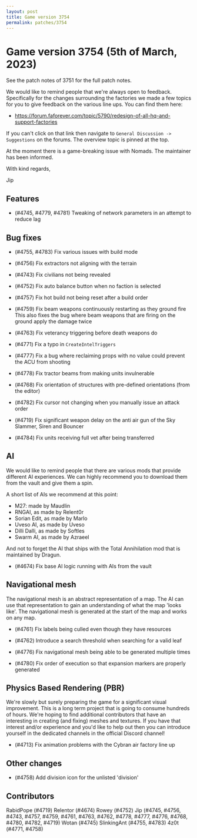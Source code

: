 ```yaml
---
layout: post
title: Game version 3754
permalink: patches/3754
---
```


# Game version 3754 (5th of March, 2023)

See the patch notes of 3751 for the full patch notes.

We would like to remind people that we're always open to feedback. Specifically for the changes surrounding the factories we made a few topics for you to give feedback on the various line ups. You can find them here:

- https://forum.faforever.com/topic/5790/redesign-of-all-hq-and-support-factories

If you can't click on that link then navigate to `General Discussion -> Suggestions` on the forums. The overview topic is pinned at the top.

At the moment there is a game-breaking issue with Nomads. The maintainer has been informed.

With kind regards,

Jip

## Features

- (#4745, #4779, #4781) Tweaking of network parameters in an attempt to reduce lag

## Bug fixes

- (#4755, #4783) Fix various issues with build mode

- (#4756) Fix extractors not aligning with the terrain

- (#4743) Fix civilians not being revealed

- (#4752) Fix auto balance button when no faction is selected

- (#4757) Fix hot build not being reset after a build order

- (#4759) Fix beam weapons continuously restarting as they ground fire
  This also fixes the bug where beam weapons that are firing on the ground apply the damage twice

- (#4763) Fix veterancy triggering before death weapons do

- (#4771) Fix a typo in `CreateIntelTriggers`

- (#4777) Fix a bug where reclaiming props with no value could prevent the ACU from shooting

- (#4778) Fix tractor beams from making units invulnerable

- (#4768) Fix orientation of structures with pre-defined orientations (from the editor)

- (#4782) Fix cursor not changing when you manually issue an attack order

- (#4719) Fix significant weapon delay on the anti air gun of the Sky Slammer, Siren and Bouncer

- (#4784) Fix units receiving full vet after being transferred

## AI

We would like to remind people that there are various mods that provide different AI experiences. We can highly recommend you to download them from the vault and give them a spin.

A short list of AIs we recommend at this point:

- M27: made by Maudlin
- RNGAI, as made by Relent0r
- Sorian Edit, as made by Marlo
- Uveso AI, as made by Uveso
- Dilli Dalli, as made by Softles
- Swarm AI, as made by Azraeel

And not to forget the AI that ships with the Total Annihilation mod that is maintained by Dragun.

- (#4674) Fix base AI logic running with AIs from the vault

## Navigational mesh

The navigational mesh is an abstract representation of a map. The AI can use that representation to gain an understanding of what the map 'looks like'. The navigational mesh is generated at the start of the map and works on any map.

- (#4761) Fix labels being culled even though they have resources

- (#4762) Introduce a search threshold when searching for a valid leaf

- (#4776) Fix navigational mesh being able to be generated multiple times

- (#4780) Fix order of execution so that expansion markers are properly generated

## Physics Based Rendering (PBR)

We're slowly but surely preparing the game for a significant visual improvement. This is a long term project that is going to consume hundreds of hours. We're hoping to find additional contributors that have an interesting in creating (and fixing) meshes and textures. If you have that interest and/or experience and you'd like to help out then you can introduce yourself in the dedicated channels in the official Discord channel!

- (#4713) Fix animation problems with the Cybran air factory line up

## Other changes

- (#4758) Add division icon for the unlisted 'division'

## Contributors

RabidPope (#4719)
Relentor (#4674)
Rowey (#4752)
Jip (#4745, #4756, #4743, #4757, #4759, #4761, #4763, #4762, #4778, #4777, #4776, #4768, #4780, #4782, #4719)
Wotan (#4745)
SlinkingAnt (#4755, #4783)
4z0t (#4771, #4758)
